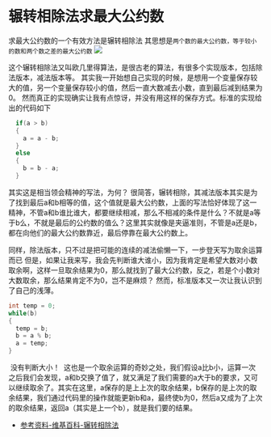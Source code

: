 # 辗转相除法求最大公约数
求最大公约数的一个有效方法是辗转相除法
其思想是`两个数的最大公约数，等于较小的数和两个数之差的最大公约数`
![](https://upload.wikimedia.org/wikipedia/commons/e/e2/Euclidean_algorithm_252_105_animation_flipped.gif)

这个辗转相除法又叫欧几里得算法，是很古老的算法，有很多个实现版本，包括除法版本，减法版本等。
其实我一开始想自己实现的时候，是想用一个变量保存较大的值，另一个变量保存较小的值，然后一直大数减去小数，直到最后减到结果为0。
然而真正的实现确实让我有点惊讶，并没有用这样的保存方式。标准的实现给出的代码如下

```c++
  if(a > b)
  {
    a = a - b;
  }
  else
  {
    b = b - a;
  }
```

其实这是相当领会精神的写法，为何？
很简答，辗转相除，其减法版本其实是为了找到最后a和b相等的值，这个值就是最大公约数，上面的写法恰好体现了这一精神，不管a和b谁比谁大，都要继续相减，那么不相减的条件是什么？不就是a等于b么，不就是最后的公约数的值么？这里其实就像是夹逼准则，不管是a还是b，都在向他们的最大公约数靠近，最后停靠在最大公约数上。

同样，除法版本，只不过是把可能的连续的减法偷懒一下，一步登天写为取余运算而已
但是，如果让我来写，我会先判断谁大谁小，因为我肯定是希望大数对小数取余啊，这样一旦取余结果为0，那么就找到了最大公约数，反之，若是个小数对大数取余，那么结果肯定不为0，岂不是麻烦？
然而，标准版本又一次让我认识到了自己的浅薄。

  ```c++
  int temp = 0;
  while(b)
  {
    temp = b;
    b = a % b;
    a = temp;
  }
  ```
  
  没有判断大小！
  这也是一个取余运算的奇妙之处，我们假设a比b小，运算一次之后我们会发现，a和b交换了值了，就又满足了我们需要的a大于b的要求，又可以继续取余了。其实在这里，a保存的是上上次的取余结果，b保存的是上次的取余结果，我们通过代码里的操作就能更新b和a，最终使b为0，然后a又成为了上次的取余结果，返回a（其实是上一个b），就是我们要的结果。
* [参考资料-维基百科-辗转相除法](https://zh.wikipedia.org/wiki/%E8%BC%BE%E8%BD%89%E7%9B%B8%E9%99%A4%E6%B3%95#.E8.AE.A1.E7.AE.97.E6.9C.BA.E5.AE.9E.E7.8E.B0)
